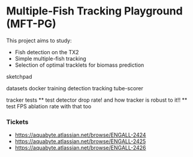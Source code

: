 # Multiple-Fish Tracking Playground (MFT-PG)

This project aims to study:
 * Fish detection on the TX2
 * Simple multiple-fish tracking 
 * Selection of optimal tracklets for biomass prediction
 

sketchpad

datasets
docker
training
detection
tracking
tube-scorer

tracker tests
 ** test detector drop rate!  and how tracker is robust to it!!
 ** test FPS ablation rate with that too


### Tickets

  * https://aquabyte.atlassian.net/browse/ENGALL-2424
  * https://aquabyte.atlassian.net/browse/ENGALL-2425
  * https://aquabyte.atlassian.net/browse/ENGALL-2426
